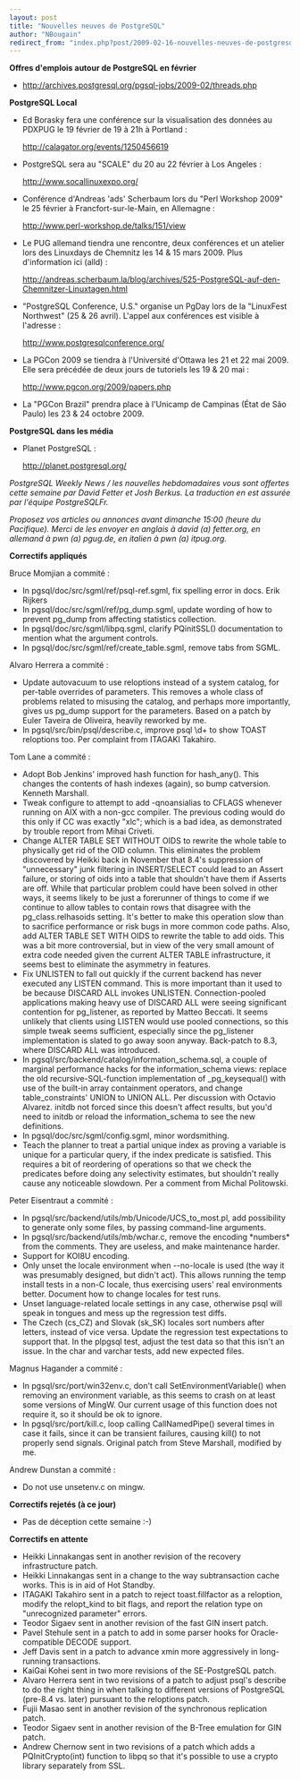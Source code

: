 ```yaml
---
layout: post
title: "Nouvelles neuves de PostgreSQL"
author: "NBougain"
redirect_from: "index.php?post/2009-02-16-nouvelles-neuves-de-postgresql "
---
```




<p><strong>Offres d'emplois autour de PostgreSQL en f&eacute;vrier</strong></p>

<ul>

<li><a target="_blank" href="http://archives.postgresql.org/pgsql-jobs/2009-02/threads.php">http://archives.postgresql.org/pgsql-jobs/2009-02/threads.php</a></li>

</ul>

<p><strong>PostgreSQL Local</strong></p>

<ul>

<li>Ed Borasky fera une conf&eacute;rence sur la visualisation des donn&eacute;es au PDXPUG le 19 f&eacute;vrier de 19 &agrave; 21h &agrave; Portland&nbsp;: 

<a target="_blank" href="http://calagator.org/events/1250456619">http://calagator.org/events/1250456619</a></li>

<li>PostgreSQL sera au "SCALE" du 20 au 22 f&eacute;vrier &agrave; Los Angeles&nbsp;: 

<a target="_blank" href="http://www.socallinuxexpo.org/">http://www.socallinuxexpo.org/</a></li>

<li>Conf&eacute;rence d'Andreas 'ads' Scherbaum lors du "Perl Workshop 2009" le 25 f&eacute;vrier &agrave; Francfort-sur-le-Main, en Allemagne&nbsp;: 

<a target="_blank" href="http://www.perl-workshop.de/talks/151/view">http://www.perl-workshop.de/talks/151/view</a></li>

<li>Le PUG allemand tiendra une rencontre, deux conf&eacute;rences et un atelier lors des Linuxdays de Chemnitz les 14 &amp; 15 mars 2009. Plus d'information ici (alld)&nbsp;: 

<a target="_blank" href="http://andreas.scherbaum.la/blog/archives/525-PostgreSQL-auf-den-Chemnitzer-Linuxtagen.html">http://andreas.scherbaum.la/blog/archives/525-PostgreSQL-auf-den-Chemnitzer-Linuxtagen.html</a></li>

<li>"PostgreSQL Conference, U.S." organise un PgDay lors de la "LinuxFest Northwest" (25 &amp; 26 avril). L'appel aux conf&eacute;rences est visible &agrave; l'adresse&nbsp;: 

<a target="_blank" href="http://www.postgresqlconference.org/">http://www.postgresqlconference.org/</a></li>

<li>La PGCon 2009 se tiendra &agrave; l'Universit&eacute; d'Ottawa les 21 et 22 mai 2009. Elle sera pr&eacute;c&eacute;d&eacute;e de deux jours de tutoriels les 19 &amp; 20 mai&nbsp;: 

<a target="_blank" href="http://www.pgcon.org/2009/papers.php">http://www.pgcon.org/2009/papers.php</a></li>

<li>La "PGCon Brazil" prendra place &agrave; l'Unicamp de Campinas (&Eacute;tat de S&atilde;o Paulo) les 23 &amp; 24 octobre 2009.</li>

</ul>

<p><strong>PostgreSQL dans les m&eacute;dia</strong></p>

<ul>

<li>Planet PostgreSQL&nbsp;: 

<a target="_blank" href="http://planet.postgresql.org/">http://planet.postgresql.org/</a></li>

</ul>

<p><i>PostgreSQL Weekly News / les nouvelles hebdomadaires vous sont offertes cette semaine par David Fetter et Josh Berkus. La traduction en est assur&eacute;e par l'&eacute;quipe PostgreSQLFr.</i></p>

<p><i>Proposez vos articles ou annonces avant dimanche 15:00 (heure du Pacifique). Merci de les envoyer en anglais &agrave; david (a) fetter.org, en allemand &agrave; pwn (a) pgug.de, en italien &agrave; pwn (a) itpug.org.</i></p>

<p><strong>Correctifs appliqu&eacute;s</strong></p>

<p>Bruce Momjian a commit&eacute;&nbsp;:</p>

<ul>

<li>In pgsql/doc/src/sgml/ref/psql-ref.sgml, fix spelling error in docs. Erik Rijkers</li>

<li>In pgsql/doc/src/sgml/ref/pg_dump.sgml, update wording of how to prevent pg_dump from affecting statistics collection.</li>

<li>In pgsql/doc/src/sgml/libpq.sgml, clarify PQinitSSL() documentation to mention what the argument controls.</li>

<li>In pgsql/doc/src/sgml/ref/create_table.sgml, remove tabs from SGML.</li>

</ul>

<p>Alvaro Herrera a commit&eacute;&nbsp;:</p>

<ul>

<li>Update autovacuum to use reloptions instead of a system catalog, for per-table overrides of parameters. This removes a whole class of problems related to misusing the catalog, and perhaps more importantly, gives us pg_dump support for the parameters. Based on a patch by Euler Taveira de Oliveira, heavily reworked by me.</li>

<li>In pgsql/src/bin/psql/describe.c, improve psql \d+ to show TOAST reloptions too. Per complaint from ITAGAKI Takahiro.</li>

</ul>

<p>Tom Lane a commit&eacute;&nbsp;:</p>

<ul>

<li>Adopt Bob Jenkins' improved hash function for hash_any(). This changes the contents of hash indexes (again), so bump catversion. Kenneth Marshall.</li>

<li>Tweak configure to attempt to add -qnoansialias to CFLAGS whenever running on AIX with a non-gcc compiler. The previous coding would do this only if CC was exactly "xlc"; which is a bad idea, as demonstrated by trouble report from Mihai Criveti.</li>

<li>Change ALTER TABLE SET WITHOUT OIDS to rewrite the whole table to physically get rid of the OID column. This eliminates the problem discovered by Heikki back in November that 8.4's suppression of "unnecessary" junk filtering in INSERT/SELECT could lead to an Assert failure, or storing of oids into a table that shouldn't have them if Asserts are off. While that particular problem could have been solved in other ways, it seems likely to be just a forerunner of things to come if we continue to allow tables to contain rows that disagree with the pg_class.relhasoids setting. It's better to make this operation slow than to sacrifice performance or risk bugs in more common code paths. Also, add ALTER TABLE SET WITH OIDS to rewrite the table to add oids. This was a bit more controversial, but in view of the very small amount of extra code needed given the current ALTER TABLE infrastructure, it seems best to eliminate the asymmetry in features.</li>

<li>Fix UNLISTEN to fall out quickly if the current backend has never executed any LISTEN command. This is more important than it used to be because DISCARD ALL invokes UNLISTEN. Connection-pooled applications making heavy use of DISCARD ALL were seeing significant contention for pg_listener, as reported by Matteo Beccati. It seems unlikely that clients using LISTEN would use pooled connections, so this simple tweak seems sufficient, especially since the pg_listener implementation is slated to go away soon anyway. Back-patch to 8.3, where DISCARD ALL was introduced.</li>

<li>In pgsql/src/backend/catalog/information_schema.sql, a couple of marginal performance hacks for the information_schema views: replace the old recursive-SQL-function implementation of _pg_keysequal() with use of the built-in array containment operators, and change table_constraints' UNION to UNION ALL. Per discussion with Octavio Alvarez. initdb not forced since this doesn't affect results, but you'd need to initdb or reload the information_schema to see the new definitions.</li>

<li>In pgsql/doc/src/sgml/config.sgml, minor wordsmithing.</li>

<li>Teach the planner to treat a partial unique index as proving a variable is unique for a particular query, if the index predicate is satisfied. This requires a bit of reordering of operations so that we check the predicates before doing any selectivity estimates, but shouldn't really cause any noticeable slowdown. Per a comment from Michal Politowski.</li>

</ul>

<p>Peter Eisentraut a commit&eacute;&nbsp;:</p>

<ul>

<li>In pgsql/src/backend/utils/mb/Unicode/UCS_to_most.pl, add possibility to generate only some files, by passing command-line arguments.</li>

<li>In pgsql/src/backend/utils/mb/wchar.c, remove the encoding *numbers* from the comments. They are useless, and make maintenance harder.</li>

<li>Support for KOI8U encoding.</li>

<li>Only unset the locale environment when --no-locale is used (the way it was presumably designed, but didn't act). This allows running the temp install tests in a non-C locale, thus exercising users' real environments better. Document how to change locales for test runs.</li>

<li>Unset language-related locale settings in any case, otherwise psql will speak in tongues and mess up the regression test diffs.</li>

<li>The Czech (cs_CZ) and Slovak (sk_SK) locales sort numbers after letters, instead of vice versa. Update the regression test expectations to support that. In the plpgsql test, adjust the test data so that this isn't an issue. In the char and varchar tests, add new expected files.</li>

</ul>

<p>Magnus Hagander a commit&eacute;&nbsp;:</p>

<ul>

<li>In pgsql/src/port/win32env.c, don't call SetEnvironmentVariable() when removing an environment variable, as this seems to crash on at least some versions of MingW. Our current usage of this function does not require it, so it should be ok to ignore.</li>

<li>In pgsql/src/port/kill.c, loop calling CallNamedPipe() several times in case it fails, since it can be transient failures, causing kill() to not properly send signals. Original patch from Steve Marshall, modified by me.</li>

</ul>

<p>Andrew Dunstan a commit&eacute;&nbsp;:</p>

<ul>

<li>Do not use unsetenv.c on mingw.</li>

</ul>

<p><strong>Correctifs rejet&eacute;s (&agrave; ce jour)</strong></p>

<ul>

<li>Pas de d&eacute;ception cette semaine :-)</li>

</ul>

<p><strong>Correctifs en attente</strong></p>

<ul>

<li>Heikki Linnakangas sent in another revision of the recovery infrastructure patch.</li>

<li>Heikki Linnakangas sent in a change to the way subtransaction cache works. This is in aid of Hot Standby.</li>

<li>ITAGAKI Takahiro sent in a patch to reject toast.fillfactor as a reloption, modify the relopt_kind to bit flags, and report the relation type on "unrecognized parameter" errors.</li>

<li>Teodor Sigaev sent in another revision of the fast GIN insert patch.</li>

<li>Pavel Stehule sent in a patch to add in some parser hooks for Oracle-compatible DECODE support.</li>

<li>Jeff Davis sent in a patch to advance xmin more aggressively in long-running transactions.</li>

<li>KaiGai Kohei sent in two more revisions of the SE-PostgreSQL patch.</li>

<li>Alvaro Herrera sent in two revisions of a patch to adjust psql's describe to do the right thing in when talking to different versions of PostgreSQL (pre-8.4 vs. later) pursuant to the reloptions patch.</li>

<li>Fujii Masao sent in another revision of the synchronous replication patch.</li>

<li>Teodor Sigaev sent in another revision of the B-Tree emulation for GIN patch.</li>

<li>Andrew Chernow sent in two revisions of a patch which adds a PQInitCrypto(int) function to libpq so that it's possible to use a crypto library separately from SSL.</li>

</ul>